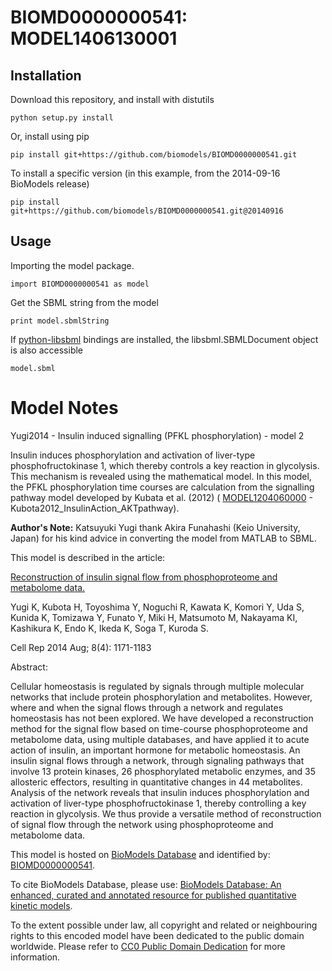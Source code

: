 # BIOMD0000000541: MODEL1406130001

## Installation

Download this repository, and install with distutils

`python setup.py install`

Or, install using pip

`pip install git+https://github.com/biomodels/BIOMD0000000541.git`

To install a specific version (in this example, from the 2014-09-16 BioModels release)

`pip install git+https://github.com/biomodels/BIOMD0000000541.git@20140916`

## Usage

Importing the model package.

`import BIOMD0000000541 as model`

Get the SBML string from the model

`print model.sbmlString`

If [python-libsbml](https://pypi.python.org/pypi/python-libsbml) bindings are
installed, the libsbml.SBMLDocument object is also accessible

`model.sbml`


# Model Notes


Yugi2014 - Insulin induced signalling (PFKL phosphorylation) - model 2

Insulin induces phosphorylation and activation of liver-type
phosphofructokinase 1, which thereby controls a key reaction in glycolysis.
This mechanism is revealed using the mathematical model. In this model, the
PFKL phosphorylation time courses are calculation from the signalling pathway
model developed by Kubata et al. (2012) (
[MODEL1204060000](http://identifiers.org/biomodels.db/MODEL1204060000) \-
Kubota2012_InsulinAction_AKTpathway).

**Author's Note:** Katsuyuki Yugi thank Akira Funahashi (Keio University, Japan) for his kind advice in converting the model from MATLAB to SBML.

This model is described in the article:

[Reconstruction of insulin signal flow from phosphoproteome and metabolome
data.](http://identifiers.org/pubmed/25131207)

Yugi K, Kubota H, Toyoshima Y, Noguchi R, Kawata K, Komori Y, Uda S, Kunida K,
Tomizawa Y, Funato Y, Miki H, Matsumoto M, Nakayama KI, Kashikura K, Endo K,
Ikeda K, Soga T, Kuroda S.

Cell Rep 2014 Aug; 8(4): 1171-1183

Abstract:

Cellular homeostasis is regulated by signals through multiple molecular
networks that include protein phosphorylation and metabolites. However, where
and when the signal flows through a network and regulates homeostasis has not
been explored. We have developed a reconstruction method for the signal flow
based on time-course phosphoproteome and metabolome data, using multiple
databases, and have applied it to acute action of insulin, an important
hormone for metabolic homeostasis. An insulin signal flows through a network,
through signaling pathways that involve 13 protein kinases, 26 phosphorylated
metabolic enzymes, and 35 allosteric effectors, resulting in quantitative
changes in 44 metabolites. Analysis of the network reveals that insulin
induces phosphorylation and activation of liver-type phosphofructokinase 1,
thereby controlling a key reaction in glycolysis. We thus provide a versatile
method of reconstruction of signal flow through the network using
phosphoproteome and metabolome data.

This model is hosted on [BioModels Database](http://www.ebi.ac.uk/biomodels/)
and identified by:
[BIOMD0000000541](http://identifiers.org/biomodels.db/BIOMD0000000541).

To cite BioModels Database, please use: [BioModels Database: An enhanced,
curated and annotated resource for published quantitative kinetic
models](http://identifiers.org/pubmed/20587024).

To the extent possible under law, all copyright and related or neighbouring
rights to this encoded model have been dedicated to the public domain
worldwide. Please refer to [CC0 Public Domain
Dedication](http://creativecommons.org/publicdomain/zero/1.0/) for more
information.


